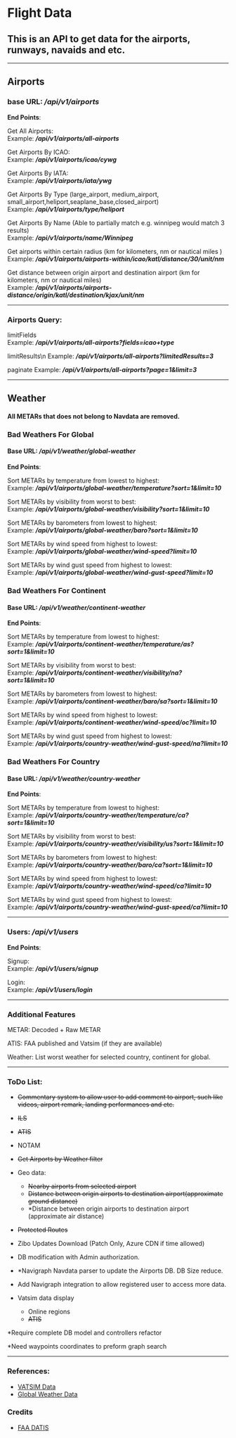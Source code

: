 # Flight Data

## This is an API to get data for the airports, runways, navaids and etc.

---

## Airports

### base URL: */api/v1/airports*

**End Points**:

Get All Airports:\
Example: ***/api/v1/airports/all-airports***

Get Airports By ICAO:\
Example: ***/api/v1/airports/icao/cywg***

Get Airports By IATA:\
Example: ***/api/v1/airports/iata/ywg***

Get Airports By Type (large_airport, medium_airport, small_airport,heliport,seaplane_base,closed_airport)\
Example: ***/api/v1/airports/type/heliport***

Get Airports By Name (Able to partially match e.g. winnipeg would match 3 results)\
Example: ***/api/v1/airports/name/Winnipeg***

Get airports within certain radius (km for kilometers, nm or nautical miles )\
Example: ***/api/v1/airports/airports-within/icao/katl/distance/30/unit/nm***

Get distance between origin airport and destination airport (km for kilometers, nm or nautical miles)\
Example: ***/api/v1/airports/airports-distance/origin/katl/destination/kjax/unit/nm***

---

### Airports Query:

limitFields\
Example: ***/api/v1/airports/all-airports?fields=icao+type***

limitResults\n
Example: ***/api/v1/airports/all-airports?limitedResults=3***

paginate
Example: ***/api/v1/airports/all-airports?page=1&limit=3***

---

## Weather

#### All METARs that does not belong to Navdata are removed.

### Bad Weathers For Global

#### Base URL: */api/v1/weather/global-weather*

**End Points**:

Sort METARs by temperature from lowest to highest:\
Example: ***/api/v1/airports/global-weather/temperature?sort=1&limit=10***

Sort METARs by visibility from worst to best:\
Example: ***/api/v1/airports/global-weather/visibility?sort=1&limit=10***

Sort METARs by barometers from lowest to highest:\
Example: ***/api/v1/airports/global-weather/baro?sort=1&limit=10***

Sort METARs by wind speed from highest to lowest:\
Example: ***/api/v1/airports/global-weather/wind-speed?limit=10***

Sort METARs by wind gust speed from highest to lowest:\
Example: ***/api/v1/airports/global-weather/wind-gust-speed?limit=10***

### Bad Weathers For Continent

#### Base URL:  */api/v1/weather/continent-weather*

**End Points**:

Sort METARs by temperature from lowest to highest:\
Example: ***/api/v1/airports/continent-weather/temperature/as?sort=1&limit=10***

Sort METARs by visibility from worst to best:\
Example: ***/api/v1/airports/continent-weather/visibility/na?sort=1&limit=10***

Sort METARs by barometers from lowest to highest:\
Example: ***/api/v1/airports/continent-weather/baro/sa?sort=1&limit=10***

Sort METARs by wind speed from highest to lowest:\
Example: ***/api/v1/airports/continent-weather/wind-speed/oc?limit=10***

Sort METARs by wind gust speed from highest to lowest:\
Example: ***/api/v1/airports/country-weather/wind-gust-speed/na?limit=10***

### Bad Weathers For Country

#### Base URL:  */api/v1/weather/country-weather*

**End Points**:

Sort METARs by temperature from lowest to highest:\
Example: ***/api/v1/airports/country-weather/temperature/ca?sort=1&limit=10***

Sort METARs by visibility from worst to best:\
Example: ***/api/v1/airports/country-weather/visibility/us?sort=1&limit=10***

Sort METARs by barometers from lowest to highest:\
Example: ***/api/v1/airports/country-weather/baro/ca?sort=1&limit=10***

Sort METARs by wind speed from highest to lowest:\
Example: ***/api/v1/airports/country-weather/wind-speed/ca?limit=10***

Sort METARs by wind gust speed from highest to lowest:\
Example: ***/api/v1/airports/country-weather/wind-gust-speed/ca?limit=10***

---

### Users: */api/v1/users*

**End Points**:

Signup: \
Example: ***/api/v1/users/signup***

Login:\
Example: ***/api/v1/users/login***

---

### Additional Features

METAR: Decoded + Raw METAR

ATIS: FAA published and Vatsim (if they are available)

Weather: List worst weather for selected country, continent for global.

---

### ToDo List:

* ~~Commentary system to allow user to add comment to airport, such like videos, airport remark, landing performances
  and
  etc.~~
* ~~ILS~~
* ~~ATIS~~
* NOTAM

* ~~Get Airports by Weather filter~~

* Geo data:
    * ~~Nearby airports from selected airport~~
    * ~~Distance between origin airports to destination airport(approximate ground distance)~~
    * *Distance between origin airports to destination airport (approximate air distance)
* ~~Protected Routes~~

* Zibo Updates Download (Patch Only, Azure CDN if time allowed)

* DB modification with Admin authorization.

* *Navigraph Navdata parser to update the Airports DB. DB Size reduce.

* Add Navigraph integration to allow registered user to access more data.

* Vatsim data display

    * Online regions
    * ~~ATIS~~

*Require complete DB model and controllers refactor

*Need waypoints coordinates to preform graph search

---

### References:

- [VATSIM Data](https://data.vatsim.net/v3/vatsim-data.json)
- [Global Weather Data](https://www.aviationweather.gov/dataserver)

### Credits

- [ FAA DATIS ](https://datis.clowd.io/) 
